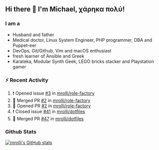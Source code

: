 ## Hi there 👋 I'm Michael, χάρηκα πολύ!

<!--
**mrolli/mrolli** is a ✨ _special_ ✨ repository because its `README.md` (this file) appears on your GitHub profile.

Here are some ideas to get you started:

- 🔭 I’m currently working on ...
- 🌱 I’m currently learning ...
- 👯 I’m looking to collaborate on ...
- 🤔 I’m looking for help with ...
- 💬 Ask me about ...
- 📫 How to reach me: ...
- 😄 Pronouns: ...
- ⚡ Fun fact: ...
-->

### I am a
- Husband and father
- Medical doctor, Linux System Engineer, PHP programmer, DBA and Puppet-eer
- DevOps, Git/Github, Vim and macOS enthusiast
- fresh learner of Ansible and Greek
- Karateka, Modular Synth Geek, LEGO bricks stacker and Playstation gamer 

### :zap: Recent Activity

<!--START_SECTION:activity-->
1. ❗️ Opened issue [#3](https://github.com/mrolli/role-factory/issues/3) in [mrolli/role-factory](https://github.com/mrolli/role-factory)
2. 🎉 Merged PR [#2](https://github.com/mrolli/role-factory/pull/2) in [mrolli/role-factory](https://github.com/mrolli/role-factory)
3. 💪 Opened PR [#2](https://github.com/mrolli/role-factory/pull/2) in [mrolli/role-factory](https://github.com/mrolli/role-factory)
4. ❗️ Closed issue [#41](https://github.com/mrolli/dotfiles/issues/41) in [mrolli/dotfiles](https://github.com/mrolli/dotfiles)
5. 🎉 Merged PR [#47](https://github.com/mrolli/dotfiles/pull/47) in [mrolli/dotfiles](https://github.com/mrolli/dotfiles)
<!--END_SECTION:activity-->

### Github Stats
[![mrolli's GitHub stats](https://github-readme-stats.vercel.app/api?username=mrolli&count_private=true&show_icons=true&theme=transparent)](https://github.com/anuraghazra/github-readme-stats)  
<!-- [![mrolli's Top Langs](https://github-readme-stats.vercel.app/api/top-langs/?username=mrolli&count_private=true&theme=onedark&hide=c%2B%2B,c,html,cmake,makefile&layout=compact)](https://github.com/anuraghazra/github-readme-stats) -->
